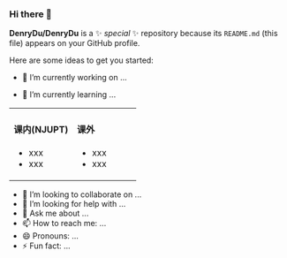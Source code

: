 ### Hi there 👋


**DenryDu/DenryDu** is a ✨ _special_ ✨ repository because its `README.md` (this file) appears on your GitHub profile.

Here are some ideas to get you started:

- 🔭 I’m currently working on ...

- 🌱 I’m currently learning ...

<table width="800px">
<tr>
<td valign="top" width="50%">



#### 课内(NJUPT)
* xxx
* xxx
</td>
<td valign="top" width="50%">

#### 课外
* xxx
* xxx
</td>
</tr>
</table>
  
- 👯 I’m looking to collaborate on ...
- 🤔 I’m looking for help with ...
- 💬 Ask me about ...
- 📫 How to reach me: ...
- 😄 Pronouns: ...
- ⚡ Fun fact: ...
